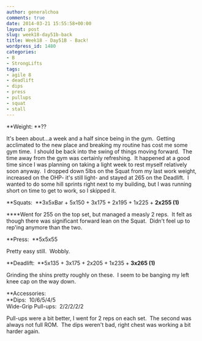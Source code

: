 ```yaml
---
author: generalchoa
comments: true
date: 2014-03-21 15:55:58+00:00
layout: post
slug: week18-day51b-back
title: Week18 - Day51B - Back!
wordpress_id: 1480
categories:
- B
- StrongLifts
tags:
- agile 8
- deadlift
- dips
- press
- pullups
- squat
- stall
---
```


**Weight: **??

It's been about...a week and a half since being in the gym.  Getting acclimated to the new place and breaking my routine has cost me some gym time.  I should be back into the swing of things moving forward.  The time away from the gym was certainly refreshing.  It happened at a good time since I was planning on taking a light week to rest myself relatively soon anyway.  I dropped down 5lbs on the Squat from my last work weight, increased on the OHP- it's still light- and stayed at 265 on the Deadlift.  I wanted to do some hill sprints right next to my building, but I was running short on time to get to work, so I skipped it.  

**Squats:  **3x5xBar + 5x150 + 3x175 + 2x195 + 1x225 + **2x255 (1)**

****Went for 255 on the top set, but managed a measly 2 reps.  It felt as though there was significant forward lean on the Squat.  Didn't feel up to rep'ing anymore than the two.

**Press:  **5x5x55

Pretty easy still.  Wobbly.

**Deadlift:  **5x135 + 3x175 + 2x205 + 1x235 + **3x265 (1)**

Grinding the shins pretty roughly on these.  I seem to be banging my left knee cap on the way down.

**Accessories:  
**Dips:  10/6/5/4/5  
Wide-Grip Pull-ups:  2/2/2/2/2

Pull-ups were a bit better, I went for 2 reps on each set.  The second was always not full ROM.  The dips weren't bad, right chest was working a bit harder again.
